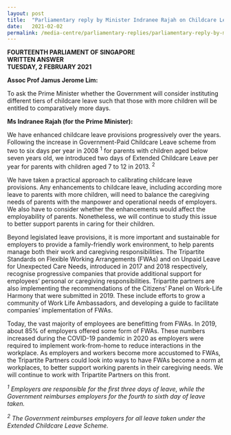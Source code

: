 ```yaml
---
layout: post
title:  "Parliamentary reply by Minister Indranee Rajah on Childcare Leave for Parents with Multiple Children"
date:   2021-02-02
permalink: /media-centre/parliamentary-replies/parliamentary-reply-by-minister-indranee-rajah-on-childcare-leave-for-parents-with-multiple-children/
---
```


**FOURTEENTH PARLIAMENT OF SINGAPORE**    
**WRITTEN ANSWER**  
**TUESDAY, 2 FEBRUARY 2021**  

**Assoc Prof Jamus Jerome Lim:**

To ask the Prime Minister whether the Government will consider instituting different tiers of childcare leave such that those with more children will be entitled to comparatively more days. 

**Ms Indranee Rajah (for the Prime Minister):**

We have enhanced childcare leave provisions progressively over the years. Following the increase in Government-Paid Childcare Leave scheme from two to six days per year in 2008 <sup>1</sup> for parents with children aged below seven years old, we introduced two days of Extended Childcare Leave per year for parents with children aged 7 to 12 in 2013. <sup>2</sup>

We have taken a practical approach to calibrating childcare leave provisions. Any enhancements to childcare leave, including according more leave to parents with more children, will need to balance the caregiving needs of parents with the manpower and operational needs of employers. We also have to consider whether the enhancements would affect the employability of parents. Nonetheless, we will continue to study this issue to better support parents in caring for their children. 

Beyond legislated leave provisions, it is more important and sustainable for employers to provide a family-friendly work environment, to help parents manage both their work and caregiving responsibilities. The Tripartite Standards on Flexible Working Arrangements (FWAs) and on Unpaid Leave for Unexpected Care Needs, introduced in 2017 and 2018 respectively, recognise progressive companies that provide additional support for employees’ personal or caregiving responsibilities. Tripartite partners are also implementing the recommendations of the Citizens’ Panel on Work-Life Harmony that were submitted in 2019. These include efforts to grow a community of Work Life Ambassadors, and developing a guide to facilitate companies’ implementation of FWAs. 

Today, the vast majority of employees are benefitting from FWAs. In 2019, about 85% of employers offered some form of FWAs. These numbers increased during the COVID-19 pandemic in 2020 as employers were required to implement work-from-home to reduce interactions in the workplace. As employers and workers become more accustomed to FWAs, the Tripartite Partners could look into ways to have FWAs become a norm at workplaces, to better support working parents in their caregiving needs. We will continue to work with Tripartite Partners on this front.

*<sup>1</sup> Employers are responsible for the first three days of leave, while the Government reimburses employers for the fourth to sixth day of leave taken.*

*<sup>2</sup> The Government reimburses employers for all leave taken under the Extended Childcare Leave Scheme.*
